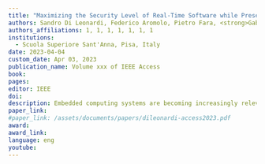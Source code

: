 ```yaml
---
title: "Maximizing the Security Level of Real-Time Software while Preserving Temporal Constraints (TBA)"
authors: Sandro Di Leonardi, Federico Aromolo, Pietro Fara, <strong>Gabriele Serra</strong>, Daniel Casini, Alessandro Biondi, Giorgio Buttazzo 
authors_affiliations: 1, 1, 1, 1, 1, 1, 1
institutions:
  - Scuola Superiore Sant'Anna, Pisa, Italy
date: 2023-04-04
custom_date: Apr 03, 2023
publication_name: Volume xxx of IEEE Access
book:
pages: 
editor: IEEE
doi:
description: Embedded computing systems are becoming increasingly relevant in the Internet of Things (IoT) and edge computing domains, where they are often employed as the control entity of a cyber-physical system. When operating in such interconnected domains, a software system is susceptible to cyber-attacks from external agents, which can compromise the correct behavior of the system. In addition, the software executing in these systems is typically characterized by stringent timing constraints, which must be satisfied during system execution. Enabling software protections to enhance the security level of the embedded software comes at the cost of increasing the computation times of the tasks, introducing the risk of deadline misses that could also jeopardize the system behavior. This paper presents a methodology to optimize the security level of real-time software while preserving system-wide schedulability by leveraging timing analysis. The proposed approach is based on a mixed-integer linear programming (MILP) formulation that maximizes the security level of the tasks and integrates a response-time analysis technique to assess the schedulability of the system whenever additional protections are activated to shield the software against cyber-attacks targeting specific classes of vulnerabilities. An experimental evaluation is presented to assess the performance of the proposed approach on a representative set of tasks included in standard benchmarking suites for embedded software.
paper_link:
#paper_link: /assets/documents/papers/dileonardi-access2023.pdf
award: 
award_link: 
language: eng
youtube:
---
```

